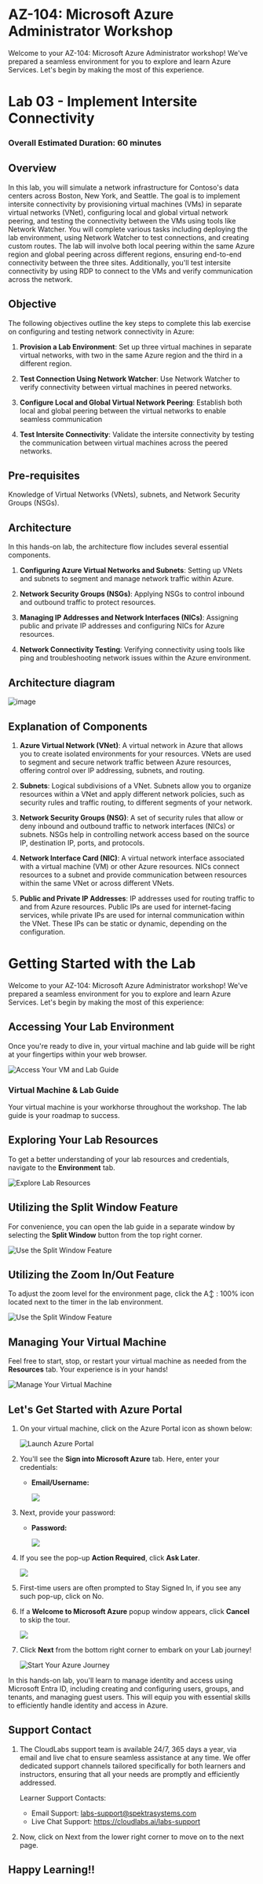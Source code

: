 # AZ-104: Microsoft Azure Administrator Workshop

Welcome to your AZ-104: Microsoft Azure Administrator workshop! We've prepared a seamless environment for you to explore and learn Azure Services. Let's begin by making the most of this experience.

# Lab 03 - Implement Intersite Connectivity

### Overall Estimated Duration: 60 minutes

## Overview

In this lab, you will simulate a network infrastructure for Contoso's data centers across Boston, New York, and Seattle. The goal is to implement intersite connectivity by provisioning virtual machines (VMs) in separate virtual networks (VNet), configuring local and global virtual network peering, and testing the connectivity between the VMs using tools like Network Watcher. You will complete various tasks including deploying the lab environment, using Network Watcher to test connections, and creating custom routes. The lab will involve both local peering within the same Azure region and global peering across different regions, ensuring end-to-end connectivity between the three sites. Additionally, you'll test intersite connectivity by using RDP to connect to the VMs and verify communication across the network.

## Objective

The following objectives outline the key steps to complete this lab exercise on configuring and testing network connectivity in Azure:

1. **Provision a Lab Environment**: Set up three virtual machines in separate virtual networks, with two in the same Azure region and the third in a different region.

2. **Test Connection Using Network Watcher**: Use Network Watcher to verify connectivity between virtual machines in peered networks.

3. **Configure Local and Global Virtual Network Peering**: Establish both local and global peering between the virtual networks to enable seamless communication

4. **Test Intersite Connectivity**: Validate the intersite connectivity by testing the communication between virtual machines across the peered networks.

## Pre-requisites

 Knowledge of Virtual Networks (VNets), subnets, and Network Security Groups (NSGs).

## Architecture

In this hands-on lab, the architecture flow includes several essential components.

1. **Configuring Azure Virtual Networks and Subnets**: Setting up VNets and subnets to segment and manage network traffic within Azure.

2. **Network Security Groups (NSGs)**: Applying NSGs to control inbound and outbound traffic to protect resources.

3. **Managing IP Addresses and Network Interfaces (NICs)**: Assigning public and private IP addresses and configuring NICs for Azure resources.

4. **Network Connectivity Testing**: Verifying connectivity using tools like ping and troubleshooting network issues within the Azure environment.

## Architecture diagram

 ![image](../media/lab05.png)

## Explanation of Components

1. **Azure Virtual Network (VNet)**: A virtual network in Azure that allows you to create isolated environments for your resources. VNets are used to segment and secure network traffic between Azure resources, offering control over IP addressing, subnets, and routing.

2. **Subnets**: Logical subdivisions of a VNet. Subnets allow you to organize resources within a VNet and apply different network policies, such as security rules and traffic routing, to different segments of your network.

3. **Network Security Groups (NSG)**: A set of security rules that allow or deny inbound and outbound traffic to network interfaces (NICs) or subnets. NSGs help in controlling network access based on the source IP, destination IP, ports, and protocols.

4. **Network Interface Card (NIC)**: A virtual network interface associated with a virtual machine (VM) or other Azure resources. NICs connect resources to a subnet and provide communication between resources within the same VNet or across different VNets.

5. **Public and Private IP Addresses**: IP addresses used for routing traffic to and from Azure resources. Public IPs are used for internet-facing services, while private IPs are used for internal communication within the VNet. These IPs can be static or dynamic, depending on the configuration.

# Getting Started with the Lab
 
Welcome to your AZ-104: Microsoft Azure Administrator  workshop! We've prepared a seamless environment for you to explore and learn Azure Services. Let's begin by making the most of this experience:
 
## Accessing Your Lab Environment
 
Once you're ready to dive in, your virtual machine and lab guide will be right at your fingertips within your web browser.
 
![Access Your VM and Lab Guide](../media/labguiden.png)

### Virtual Machine & Lab Guide
 
Your virtual machine is your workhorse throughout the workshop. The lab guide is your roadmap to success.
 
## Exploring Your Lab Resources
 
To get a better understanding of your lab resources and credentials, navigate to the **Environment** tab.
 
![Explore Lab Resources](../media/envn.png)
 
## Utilizing the Split Window Feature
 
For convenience, you can open the lab guide in a separate window by selecting the **Split Window** button from the top right corner.
 
![Use the Split Window Feature](../media/splitn.png)
 
## Utilizing the Zoom In/Out Feature

To adjust the zoom level for the environment page, click the A↕ : 100% icon located next to the timer in the lab environment.

![Use the Split Window Feature](./media/gs4n.png)

## Managing Your Virtual Machine
 
Feel free to start, stop, or restart your virtual machine as needed from the **Resources** tab. Your experience is in your hands!
 
![Manage Your Virtual Machine](../media/resoursesn.png)

## Let's Get Started with Azure Portal
 
1. On your virtual machine, click on the Azure Portal icon as shown below:
 
    ![Launch Azure Portal](../Labs/Images/azure.png)
 
2. You'll see the **Sign into Microsoft Azure** tab. Here, enter your credentials:
 
   - **Email/Username:** <inject key="AzureAdUserEmail"></inject>
 
      ![](../Labs/Images/image7.png)
 
3. Next, provide your password:
 
   - **Password:** <inject key="AzureAdUserPassword"></inject>
 
      ![](../Labs/Images/image8.png)

1. If you see the pop-up **Action Required**, click **Ask Later**.
   
     ![](../Labs/Images/asklater.png)

1. First-time users are often prompted to Stay Signed In, if you see any such pop-up, click on No.

1. If a **Welcome to Microsoft Azure** popup window appears, click **Cancel** to skip the tour.
    
     ![](./media/gettingstarted-new-2.png)   

1. Click **Next** from the bottom right corner to embark on your Lab journey!
 
    ![Start Your Azure Journey](../media/num.png)

In this hands-on lab, you'll learn to manage identity and access using Microsoft Entra ID, including creating and configuring users, groups, and tenants, and managing guest users. This will equip you with essential skills to efficiently handle identity and access in Azure.

## Support Contact

1. The CloudLabs support team is available 24/7, 365 days a year, via email and live chat to ensure seamless assistance at any time. We offer dedicated support channels tailored specifically for both learners and instructors, ensuring that all your needs are promptly and efficiently addressed.

   Learner Support Contacts:

   - Email Support: labs-support@spektrasystems.com
   - Live Chat Support: https://cloudlabs.ai/labs-support

1. Now, click on Next from the lower right corner to move on to the next page.
   
## Happy Learning!!
